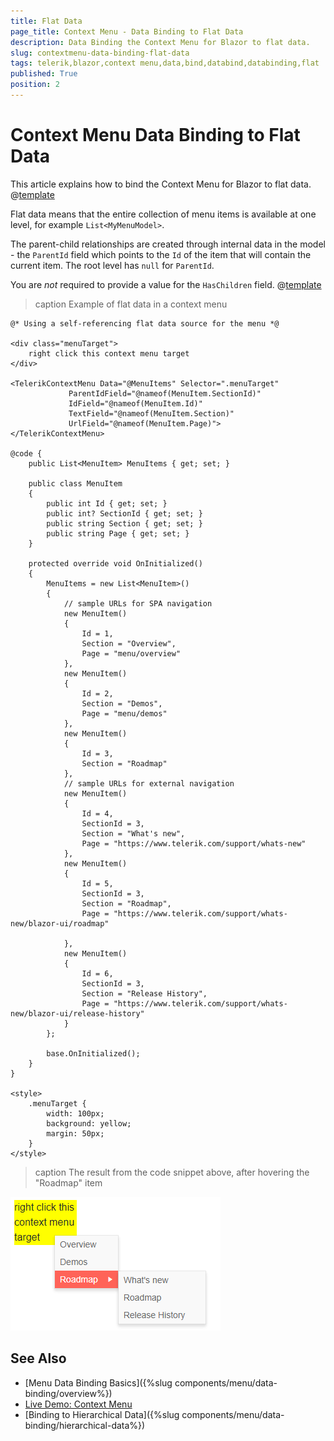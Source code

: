 ```yaml
---
title: Flat Data
page_title: Context Menu - Data Binding to Flat Data
description: Data Binding the Context Menu for Blazor to flat data.
slug: contextmenu-data-binding-flat-data
tags: telerik,blazor,context menu,data,bind,databind,databinding,flat
published: True
position: 2
---
```


# Context Menu Data Binding to Flat Data

This article explains how to bind the Context Menu for Blazor to flat data. 
@[template](/_contentTemplates/menu/basic-example.md#context-menudata-binding-basics-link)


Flat data means that the entire collection of menu items is available at one level, for example `List<MyMenuModel>`.

The parent-child relationships are created through internal data in the model - the `ParentId` field which points to the `Id` of the item that will contain the current item. The root level has `null` for `ParentId`.

You are *not* required to provide a value for the `HasChildren` field. @[template](/_contentTemplates/menu/basic-example.md#has-children-behavior)

>caption Example of flat data in a context menu

````CSHTML
@* Using a self-referencing flat data source for the menu *@

<div class="menuTarget">
    right click this context menu target
</div>

<TelerikContextMenu Data="@MenuItems" Selector=".menuTarget"
             ParentIdField="@nameof(MenuItem.SectionId)"
             IdField="@nameof(MenuItem.Id)"
             TextField="@nameof(MenuItem.Section)"
             UrlField="@nameof(MenuItem.Page)">
</TelerikContextMenu>

@code {
    public List<MenuItem> MenuItems { get; set; }

    public class MenuItem
    {
        public int Id { get; set; }
        public int? SectionId { get; set; }
        public string Section { get; set; }
        public string Page { get; set; }
    }

    protected override void OnInitialized()
    {
        MenuItems = new List<MenuItem>()
        {
            // sample URLs for SPA navigation
            new MenuItem()
            {
                Id = 1,
                Section = "Overview",
                Page = "menu/overview"
            },
            new MenuItem()
            {
                Id = 2,
                Section = "Demos",
                Page = "menu/demos"
            },
            new MenuItem()
            {
                Id = 3,
                Section = "Roadmap"
            },
            // sample URLs for external navigation
            new MenuItem()
            {
                Id = 4,
                SectionId = 3,
                Section = "What's new",
                Page = "https://www.telerik.com/support/whats-new"
            },
            new MenuItem()
            {
                Id = 5,
                SectionId = 3,
                Section = "Roadmap",
                Page = "https://www.telerik.com/support/whats-new/blazor-ui/roadmap"

            },
            new MenuItem()
            {
                Id = 6,
                SectionId = 3,
                Section = "Release History",
                Page = "https://www.telerik.com/support/whats-new/blazor-ui/release-history"
            }
        };

        base.OnInitialized();
    }
}

<style>
    .menuTarget {
        width: 100px;
        background: yellow;
        margin: 50px;
    }
</style>
````

>caption The result from the code snippet above, after hovering the "Roadmap" item

![](images/context-menu-flat-data-overview.png)


## See Also

  * [Menu Data Binding Basics]({%slug components/menu/data-binding/overview%})
  * [Live Demo: Context Menu](https://demos.telerik.com/blazor-ui/contextmenu/overview)
  * [Binding to Hierarchical Data]({%slug components/menu/data-binding/hierarchical-data%})

